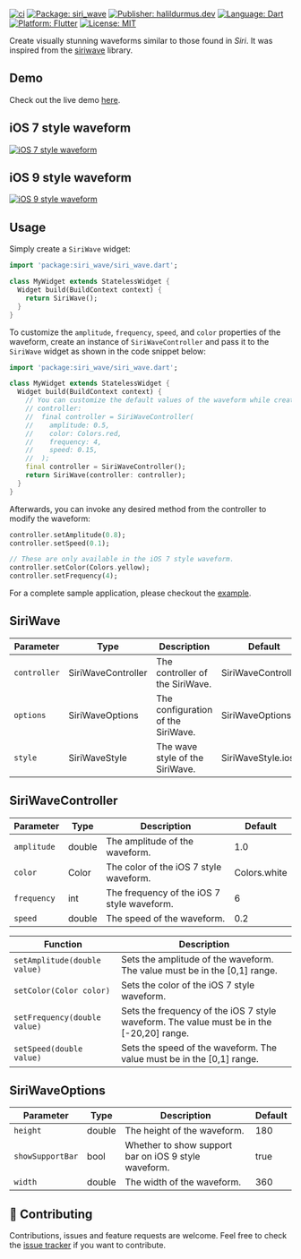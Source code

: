 [![ci][ci_badge]][ci_link]
[![Package: siri_wave][package_badge]][package_link]
[![Publisher: halildurmus.dev][publisher_badge]][publisher_link]
[![Language: Dart][language_badge]][language_link]
[![Platform: Flutter][platform_badge]][platform_link]
[![License: MIT][license_badge]][license_link]

Create visually stunning waveforms similar to those found in *Siri*.
It was inspired from the [siriwave][siriwave_link] library.

## Demo

Check out the live demo [here][demo_link].

## iOS 7 style waveform

[![iOS 7 style waveform](https://raw.githubusercontent.com/halildurmus/siri_wave/main/gifs/ios_7.gif)](https://halildurmus.github.io/siri_wave)

## iOS 9 style waveform

[![iOS 9 style waveform](https://raw.githubusercontent.com/halildurmus/siri_wave/main/gifs/ios_9.gif)](https://halildurmus.github.io/siri_wave)

## Usage

Simply create a `SiriWave` widget:

```dart
import 'package:siri_wave/siri_wave.dart';

class MyWidget extends StatelessWidget {
  Widget build(BuildContext context) {
    return SiriWave();
  }
}
```

To customize the `amplitude`, `frequency`, `speed`, and `color` properties of
the waveform, create an instance of `SiriWaveController` and pass it to the
`SiriWave` widget as shown in the code snippet below:

```dart
import 'package:siri_wave/siri_wave.dart';

class MyWidget extends StatelessWidget {
  Widget build(BuildContext context) {
    // You can customize the default values of the waveform while creating the
    // controller:
    //  final controller = SiriWaveController(
    //    amplitude: 0.5,
    //    color: Colors.red,
    //    frequency: 4,
    //    speed: 0.15,
    //  );
    final controller = SiriWaveController();
    return SiriWave(controller: controller);
  }
}
```

Afterwards, you can invoke any desired method from the controller to modify the
waveform:

```dart
controller.setAmplitude(0.8);
controller.setSpeed(0.1);

// These are only available in the iOS 7 style waveform.
controller.setColor(Colors.yellow);
controller.setFrequency(4);
```

For a complete sample application, please checkout the [example](https://github.com/halildurmus/siri_wave/blob/main/example/lib/main.dart).

## SiriWave

| Parameter    | Type               | Description                        | Default              |
| ------------ | ------------------ | ---------------------------------- | -------------------- |
| `controller` | SiriWaveController | The controller of the SiriWave.    | SiriWaveController() |
| `options`    | SiriWaveOptions    | The configuration of the SiriWave. | SiriWaveOptions()    |
| `style`      | SiriWaveStyle      | The wave style of the SiriWave.    | SiriWaveStyle.ios_9  |


## SiriWaveController

| Parameter   | Type   | Description                                | Default      |
| ----------- | ------ | ------------------------------------------ | ------------ |
| `amplitude` | double | The amplitude of the waveform.             | 1.0          |
| `color`     | Color  | The color of the iOS 7 style waveform.     | Colors.white |
| `frequency` | int    | The frequency of the iOS 7 style waveform. | 6            |
| `speed`     | double | The speed of the waveform.                 | 0.2          |

| Function                     | Description                                                                              |
| ---------------------------- | ---------------------------------------------------------------------------------------- |
| `setAmplitude(double value)` | Sets the amplitude of the waveform. The value must be in the [0,1] range.                |
| `setColor(Color color)`      | Sets the color of the iOS 7 style waveform.                                              |
| `setFrequency(double value)` | Sets the frequency of the iOS 7 style waveform. The value must be in the [-20,20] range. |
| `setSpeed(double value)`     | Sets the speed of the waveform. The value must be in the [0,1] range.                    |

## SiriWaveOptions

| Parameter        | Type   | Description                                          | Default |
| ---------------- | ------ | ---------------------------------------------------- | ------- |
| `height`         | double | The height of the waveform.                          | 180     |
| `showSupportBar` | bool   | Whether to show support bar on iOS 9 style waveform. | true    |
| `width`          | double | The width of the waveform.                           | 360     |

## 🤝 Contributing

Contributions, issues and feature requests are welcome.
Feel free to check the [issue tracker][issue_tracker_link] if you want to
contribute.

[ci_badge]: https://img.shields.io/cirrus/github/halildurmus/siri_wave
[ci_link]: https://cirrus-ci.com/halildurmus/siri_wave
[demo_link]: https://halildurmus.github.io/siri_wave
[issue_tracker_link]: https://github.com/halildurmus/siri_wave/issues
[language_badge]: https://img.shields.io/badge/language-Dart-blue.svg
[language_link]: https://dart.dev
[license_badge]: https://img.shields.io/github/license/halildurmus/siri_wave?color=blue
[license_link]: https://opensource.org/licenses/mit
[package_badge]: https://img.shields.io/pub/v/siri_wave.svg
[package_link]: https://pub.dev/packages/siri_wave
[platform_badge]: https://img.shields.io/badge/platform-Flutter-02569B?logo=flutter
[platform_link]: https://flutter.dev
[publisher_badge]: https://img.shields.io/pub/publisher/siri_wave.svg
[publisher_link]: https://pub.dev/publishers/halildurmus.dev
[siriwave_link]: https://github.com/kopiro/siriwave
